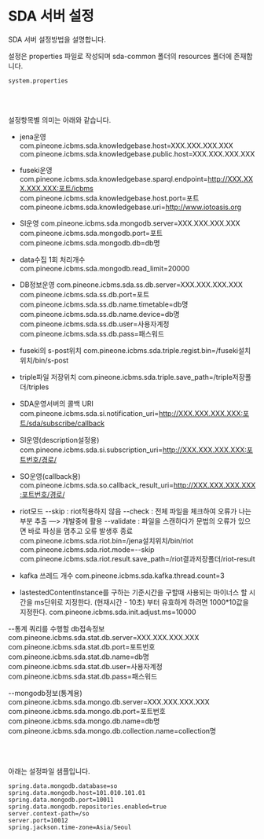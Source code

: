 # SDA 서버 설정

SDA 서버 설정방법을 설명합니다.

설정은 properties 파일로 작성되며 sda-common 폴더의 resources 폴더에 존재합니다. 

```
system.properties
```
<br>
<br>

설정항목별 의미는 아래와 같습니다.

- jena운영
 com.pineone.icbms.sda.knowledgebase.host=XXX.XXX.XXX.XXX
 com.pineone.icbms.sda.knowledgebase.public.host=XXX.XXX.XXX.XXX

- fuseki운영
 com.pineone.icbms.sda.knowledgebase.sparql.endpoint=http://XXX.XXX.XXX.XXX:포트/icbms 
 com.pineone.icbms.sda.knowledgebase.host.port=포트 
 com.pineone.icbms.sda.knowledgebase.uri=http://www.iotoasis.org 

- SI운영
 com.pineone.icbms.sda.mongodb.server=XXX.XXX.XXX.XXX 
 com.pineone.icbms.sda.mongodb.port=포트
 com.pineone.icbms.sda.mongodb.db=db명 

- data수집 1회 처리개수
 com.pineone.icbms.sda.mongodb.read_limit=20000

-  DB정보운영
 com.pineone.icbms.sda.ss.db.server=XXX.XXX.XXX.XXX 
 com.pineone.icbms.sda.ss.db.port=포트 
 com.pineone.icbms.sda.ss.db.name.timetable=db명 
 com.pineone.icbms.sda.ss.db.name.device=db명 
 com.pineone.icbms.sda.ss.db.user=사용자계정 
 com.pineone.icbms.sda.ss.db.pass=패스워드 

- fuseki의 s-post위치
 com.pineone.icbms.sda.triple.regist.bin=/fuseki설치위치/bin/s-post 

- triple파일 저장위치
 com.pineone.icbms.sda.triple.save_path=/triple저장폴더/triples
  
- SDA운영서버의 콜백 URI
 com.pineone.icbms.sda.si.notification_uri=http://XXX.XXX.XXX.XXX:포트/sda/subscribe/callback 


- SI운영(description설정용)
 com.pineone.icbms.sda.si.subscription_uri=http://XXX.XXX.XXX.XXX:포트번호/경로/
  
- SO운영(callback용)
 com.pineone.icbms.sda.so.callback_result_uri=http://XXX.XXX.XXX.XXX:포트번호/경로/ 

- riot모드
 --skip : riot적용하지 않음
--check : 전체 파일을 체크하여 오류가 나는 부분 추출 —> 개발중에 활용
--validate : 파일을 스캔하다가 문법의 오류가 있으면 바로 파싱을 멈추고 오류 발생후 종료
 com.pineone.icbms.sda.riot.bin=/jena설치위치/bin/riot 
 com.pineone.icbms.sda.riot.mode=--skip 
 com.pineone.icbms.sda.riot.result.save_path=/riot결과저장폴더/riot-result 

- kafka 쓰레드 개수
 com.pineone.icbms.sda.kafka.thread.count=3

- lastestedContentInstance를 구하는 기준시간을 구할때 사용되는 마이너스 할 시간을 ms단위로 지정한다.
 (현재시간 - 10초) 부터 유효하게 하려면 1000*10값을 지정한다.
com.pineone.icbms.sda.init.adjust.ms=10000
 
--통계 쿼리를 수행할 db접속정보
 com.pineone.icbms.sda.stat.db.server=XXX.XXX.XXX.XXX 
 com.pineone.icbms.sda.stat.db.port=포트번호 
 com.pineone.icbms.sda.stat.db.name=db명
 com.pineone.icbms.sda.stat.db.user=사용자계정 
 com.pineone.icbms.sda.stat.db.pass=패스워드 
 
 --mongodb정보(통계용)
com.pineone.icbms.sda.mongo.db.server=XXX.XXX.XXX.XXX
com.pineone.icbms.sda.mongo.db.port=포트번호
com.pineone.icbms.sda.mongo.db.name=db명
com.pineone.icbms.sda.mongo.db.collection.name=collection명
 
 



<br>
<br>

아래는 설정파일 샘플입니다.

```
spring.data.mongodb.database=so
spring.data.mongodb.host=101.010.101.01
spring.data.mongodb.port=10011
spring.data.mongodb.repositories.enabled=true
server.context-path=/so
server.port=10012
spring.jackson.time-zone=Asia/Seoul


```

<br>
<br>
